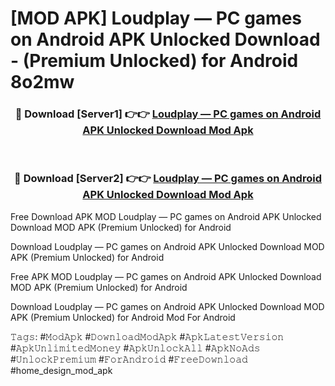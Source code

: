 # [MOD APK] Loudplay — PC games on Android APK Unlocked Download - (Premium Unlocked) for Android 8o2mw



<div align="center">
<h3>🔴 Download [Server1] 👉👉 <a href="https://momento.my/?title=Loudplay_—_PC_games_on_Android_APK_Unlocked_Download">Loudplay — PC games on Android APK Unlocked Download Mod Apk</a></h3><br>

<h3>🔴 Download [Server2] 👉👉 <a href="https://momento.my/?title=Loudplay_—_PC_games_on_Android_APK_Unlocked_Download">Loudplay — PC games on Android APK Unlocked Download Mod Apk</a></h3>
</div>



Free Download APK MOD Loudplay — PC games on Android APK Unlocked Download MOD APK (Premium Unlocked) for Android

Download Loudplay — PC games on Android APK Unlocked Download MOD APK (Premium Unlocked) for Android

Free APK MOD Loudplay — PC games on Android APK Unlocked Download MOD APK (Premium Unlocked) for Android

Download Loudplay — PC games on Android APK Unlocked Download MOD APK (Premium Unlocked) for Android Mod For Android

𝚃𝚊𝚐𝚜: #𝙼𝚘𝚍𝙰𝚙𝚔 #𝙳𝚘𝚠𝚗𝚕𝚘𝚊𝚍𝙼𝚘𝚍𝙰𝚙𝚔 #𝙰𝚙𝚔𝙻𝚊𝚝𝚎𝚜𝚝𝚅𝚎𝚛𝚜𝚒𝚘𝚗 #𝙰𝚙𝚔𝚄𝚗𝚕𝚒𝚖𝚒𝚝𝚎𝚍𝙼𝚘𝚗𝚎𝚢 #𝙰𝚙𝚔𝚄𝚗𝚕𝚘𝚌𝚔𝙰𝚕𝚕 #𝙰𝚙𝚔𝙽𝚘𝙰𝚍𝚜 #𝚄𝚗𝚕𝚘𝚌𝚔𝙿𝚛𝚎𝚖𝚒𝚞𝚖 #𝙵𝚘𝚛𝙰𝚗𝚍𝚛𝚘𝚒𝚍 #𝙵𝚛𝚎𝚎𝙳𝚘𝚠𝚗𝚕𝚘𝚊𝚍 #home_design_mod_apk
